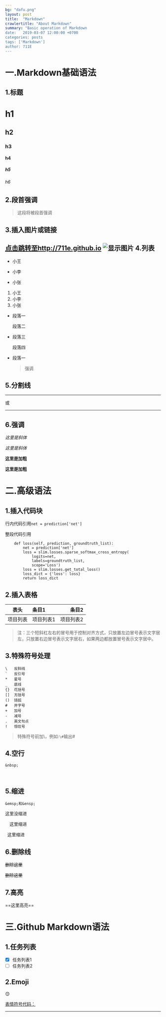 ```yaml
---
bg: "dafu.png"
layout: post
title:  "Markdown"
crawlertitle: "About Markdown"
summary: "Basic operation of Markdown
date:   2019-03-07 12:00:00 +0700
categories: posts
tags: ['Markdown']
author: 711E
---
```


一.Markdown基础语法
===
1.标题
---
# h1 
## h2
### h3
#### h4
##### h5
###### h6

2.段首强调
---
> 这段将被段首强调

3.插入图片或链接
---
[点击跳转至http://711e.github.io](http://711e.github.io)
![显示图片](http://711e.github.io/assets/images/xiaohei.png)
4.列表
---
* 小王
+ 小李
- 小张

1. 小王
2. 小李
3. 小张

* 段落一

  段落二
  
* 段落三

  段落四
  
* 段落一
	> 强调

5.分割线
---
---
或
***

6.强调
---
*这里是斜体*

_这里是斜体_

**这里是加粗**

__这里是加粗__

二.高级语法
===
1.插入代码块
---
行内代码引用`net = prediction['net']`

整段代码引用

```
    def loss(self, prediction, groundtruth_list):
        net = prediction['net']
        loss = slim.losses.sparse_softmax_cross_entropy(
            logits=net,
            labels=groundtruth_list,
            scope='Loss')
        loss = slim.losses.get_total_loss()
        loss_dict = {'loss': loss}
        return loss_dict
```
2.插入表格
---
表头|条目1|条目2
:---:|:---|---:
项目列表|项目列表1|项目列表2
> 注：三个短斜杠左右的冒号用于控制对齐方式，只放置左边冒号表示文字居左，只放置右边冒号表示文字居右，如果两边都放置冒号表示文字居中。

3.特殊符号处理
---
	\   反斜线
	`   反引号
	*   星号
	_   底线
	{}  花括号
	[]  方括号
	()  括弧
	#   井字号
	+   加号
	-   减号
	.   英文句点
	!   惊叹号

> 特殊符号前加\，例如:`\#`输出\#

4.空行
---
`&nbsp;`

&nbsp;

5.缩进
---
`&emsp;和&ensp;`

这里没缩进

&emsp;这里缩进

&ensp;这里缩进

6.删除线
---
<del> 删除这里 </del>

~~删除这里~~

7.高亮
---
==这里高亮==

三.Github Markdown语法
===
1.任务列表
---
* [x] 任务列表1
* [ ] 任务列表2

2.Emoji
---
:blush:

[表情符号代码：](https://github.com/guodongxiaren/README/blob/master/emoji.md)
***